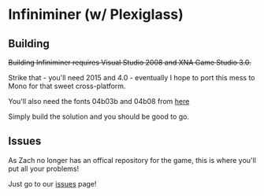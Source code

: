 Infiniminer (w/ Plexiglass)
===========

Building
--------

~~Building Infiniminer requires Visual Studio 2008 and XNA Game Studio 3.0.~~

Strike that - you'll need 2015 and 4.0 - eventually I hope to port this mess to Mono for that sweet cross-platform.

You'll also need the fonts 04b03b and 04b08 from [here](http://www.dsg4.com/04/extra/bitmap/)

Simply build the solution and you should be good to go.

Issues
------

As Zach no longer has an offical repository for the game, this is where you'll put all your problems! 

Just go to our [issues](https://github.com/CalmBit/infiniminer/issues) page!

